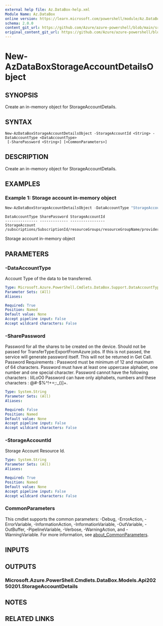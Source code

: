 ```yaml
---
external help file: Az.DataBox-help.xml
Module Name: Az.DataBox
online version: https://learn.microsoft.com/powershell/module/Az.DataBox/new-AzDataBoxStorageAccountDetailsObject
schema: 2.0.0
content_git_url: https://github.com/Azure/azure-powershell/blob/main/src/DataBox/DataBox/help/New-AzDataBoxStorageAccountDetailsObject.md
original_content_git_url: https://github.com/Azure/azure-powershell/blob/main/src/DataBox/DataBox/help/New-AzDataBoxStorageAccountDetailsObject.md
---
```


# New-AzDataBoxStorageAccountDetailsObject

## SYNOPSIS
Create an in-memory object for StorageAccountDetails.

## SYNTAX

```
New-AzDataBoxStorageAccountDetailsObject -StorageAccountId <String> -DataAccountType <DataAccountType>
 [-SharePassword <String>] [<CommonParameters>]
```

## DESCRIPTION
Create an in-memory object for StorageAccountDetails.

## EXAMPLES

### Example 1: Storage account in-memory object
```powershell
New-AzDataBoxStorageAccountDetailsObject -DataAccountType "StorageAccount" -StorageAccountId "/subscriptions/SubscriptionId/resourceGroups/resourceGroupName/providers/Microsoft.Storage/storageAccounts/storageAccountName"
```

```output
DataAccountType SharePassword StorageAccountId
--------------- ------------- ----------------
StorageAccount                /subscriptions/SubscriptionId/resourceGroups/resourceGroupName/providers/Microsoft.Storage/storageAccounts/storageAccountName
```

Storage account in-memory object

## PARAMETERS

### -DataAccountType
Account Type of the data to be transferred.

```yaml
Type: Microsoft.Azure.PowerShell.Cmdlets.DataBox.Support.DataAccountType
Parameter Sets: (All)
Aliases:

Required: True
Position: Named
Default value: None
Accept pipeline input: False
Accept wildcard characters: False
```

### -SharePassword
Password for all the shares to be created on the device.
Should not be passed for TransferType:ExportFromAzure jobs.
If this is not passed, the service will generate password itself.
This will not be returned in Get Call.
Password Requirements :  Password must be minimum of 12 and maximum of 64 characters.
Password must have at least one uppercase alphabet, one number and one special character.
Password cannot have the following characters : IilLoO0 Password can have only alphabets, numbers and these characters : @#\-$%^!+=;:_()]+.

```yaml
Type: System.String
Parameter Sets: (All)
Aliases:

Required: False
Position: Named
Default value: None
Accept pipeline input: False
Accept wildcard characters: False
```

### -StorageAccountId
Storage Account Resource Id.

```yaml
Type: System.String
Parameter Sets: (All)
Aliases:

Required: True
Position: Named
Default value: None
Accept pipeline input: False
Accept wildcard characters: False
```

### CommonParameters
This cmdlet supports the common parameters: -Debug, -ErrorAction, -ErrorVariable, -InformationAction, -InformationVariable, -OutVariable, -OutBuffer, -PipelineVariable, -Verbose, -WarningAction, and -WarningVariable. For more information, see [about_CommonParameters](http://go.microsoft.com/fwlink/?LinkID=113216).

## INPUTS

## OUTPUTS

### Microsoft.Azure.PowerShell.Cmdlets.DataBox.Models.Api20250201.StorageAccountDetails

## NOTES

## RELATED LINKS
